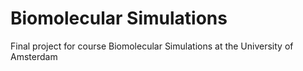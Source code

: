 # Biomolecular Simulations
 Final project for course Biomolecular Simulations at the University of Amsterdam
